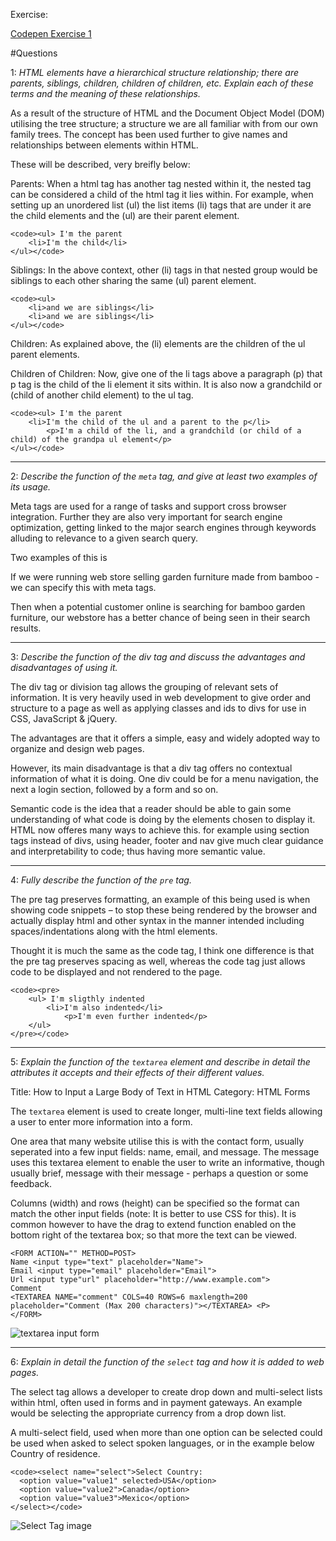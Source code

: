 
Exercise:

[Codepen Exercise 1](http://codepen.io/nikpod/pen/YWRRaJ)


#Questions


1: *HTML elements have a hierarchical structure relationship; there are parents, siblings, children, children of children, etc. Explain each of these terms and the meaning of these relationships.*

As a result of the structure of HTML and the Document Object Model (DOM) utilising the tree structure; a structure we are all familiar with from our own family trees. The concept has been used further  to give names and relationships between elements within HTML. 

These will be described, very breifly below: 

Parents: When a html tag has another tag nested within it, the nested tag can be considered a child of the html tag it lies within. For example, when setting up an unordered list (ul) the list items (li) tags that are under it are the child elements and the (ul) are their parent element.


```
<code><ul> I'm the parent
	<li>I'm the child</li>
</ul></code>
```


Siblings: In the above context, other (li) tags in that nested group would be siblings to each other sharing the same (ul) parent element.


```
<code><ul> 
	<li>and we are siblings</li>
	<li>and we are siblings</li>
</ul></code>
```

Children: As explained above, the (li) elements are the children of the ul parent elements. 

Children of Children: Now, give one of the li tags above a paragraph (p) that p tag is the child of the li element it sits within. It is also now a grandchild or (child of another child element) to the ul tag.


```
<code><ul> I'm the parent
	<li>I'm the child of the ul and a parent to the p</li>
		<p>I'm a child of the li, and a grandchild (or child of a child) of the grandpa ul element</p>
</ul></code>
```

---


2: *Describe the function of the `meta` tag, and give at least two examples of its usage.*

Meta tags are used for a range of tasks and support cross browser integration. Further they are also very important for search engine optimization, getting linked to the major search engines through keywords alluding to relevance to a given search query.

Two examples of this is

If we were running web store selling garden furniture made from bamboo - we can specify this with meta tags.

  <meta name="keywords" content="wood, furniture, garden, garden-table, bamboo">

  <meta name="description" content="Official dealer of bamboo garden furniture.">
  
Then when a potential customer online is searching for bamboo garden furniture, our webstore has a better chance of being seen in their search results. 
  
  ---

3: *Describe the function of the div tag and discuss the advantages and disadvantages of using it.*

The div tag or division tag allows the grouping of relevant sets of information. It is very heavily used in web development to give order and structure to a page as well as applying classes and ids to divs for use in CSS, JavaScript & jQuery.

The advantages are that it offers a simple, easy and widely adopted way to organize and design web pages. 

However, its main disadvantage is that a div tag offers no contextual information of what it is doing. One div could be for a menu navigation, the next a login section, followed by a form and so on. 

Semantic code is the idea that a reader should be able to gain some understanding of what code is doing by the elements chosen to display it. HTML now offeres many ways to achieve this. for example using section tags instead of divs, using header, footer and nav give much clear guidance and interpretability to code; thus having more semantic value.

---

4: *Fully describe the function of the `pre` tag.*

The pre tag preserves formatting, an example of this being used is when showing code snippets – to stop these being rendered by the browser and actually display html and other syntax in the manner intended including spaces/indentations along with the html elements.

Thought it is much the same as the code tag, I think one difference is that the pre tag preserves spacing as well, whereas the code tag just allows code to be displayed and not rendered to the page. 

```
<code><pre>
	<ul> I'm sligthly indented
		<li>I'm also indented</li>
			<p>I'm even further indented</p>
	</ul>
</pre></code>
```



---

5: *Explain the function of the `textarea` element and describe in detail the attributes it accepts and their effects of their different values.*

Title: How to Input a Large Body of Text in HTML
Category: HTML Forms

The `textarea` element is used to create longer, multi-line text fields allowing a user to enter more information into a form. 

One area that many website utilise this is with the contact form, usually seperated into a few input fields: name, email, and message. The message uses this textarea element to enable the user to write an informative, though usually brief, message with their message - perhaps a question or some feedback.

Columns (width) and rows (height) can be specified so the format can match the other input fields (note: It is better to use CSS for this). It is common however to have the drag to extend function enabled on the bottom right of the textarea box; so that more the text can be viewed. 

```
<FORM ACTION="" METHOD=POST>
Name <input type="text" placeholder="Name">
Email <input type="email" placeholder="Email">
Url <input type"url" placeholder="http://www.example.com">
Comment
<TEXTAREA NAME="comment" COLS=40 ROWS=6 maxlength=200 placeholder="Comment (Max 200 characters)"></TEXTAREA> <P> 
</FORM>
```
![textarea input form](http://i.stack.imgur.com/QEFNz.jpg)


---

6: *Explain in detail the function of the `select` tag and how it is added to web pages.*

The select tag allows a developer to create drop down and multi-select lists within html, often used in forms and in payment gateways. An example would be selecting the appropriate currency from a drop down list. 

A multi-select field, used when more than one option can be selected could be used when asked to select spoken languages, or in the example below Country of residence.

```
<code><select name="select">Select Country:
  <option value="value1" selected>USA</option> 
  <option value="value2">Canada</option>
  <option value="value3">Mexico</option>
</select></code>
```
![Select Tag image](https://cdn.dzone.com/static/images/vaannila/struts1/HtmlSelectTag1Pic2.gif)













